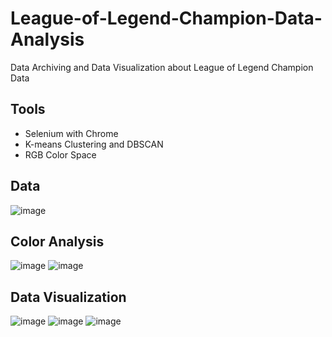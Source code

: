 # League-of-Legend-Champion-Data-Analysis
Data Archiving and Data Visualization about League of Legend Champion Data


## Tools

- Selenium with Chrome
- K-means Clustering and DBSCAN
- RGB Color Space

## Data 

![image](https://user-images.githubusercontent.com/67869508/152192905-f98b9912-9e9f-49c1-b60f-66f9792dff6b.png)


## Color Analysis

![image](https://user-images.githubusercontent.com/67869508/152192373-f868f072-50e5-4d78-a878-75e2d286b65b.png)
![image](https://user-images.githubusercontent.com/67869508/152192385-10996c1d-945d-4ff0-9ce3-7d13194a7f24.png)

## Data Visualization

![image](https://user-images.githubusercontent.com/67869508/152107855-fc07fa83-1fb3-4131-822c-799077f3f183.png)
![image](https://user-images.githubusercontent.com/67869508/152108488-c8809744-1625-4680-a677-ec637e05079f.png)
![image](https://user-images.githubusercontent.com/67869508/152118736-7b7e65e6-bce7-43af-817d-cdac5eede125.png)
